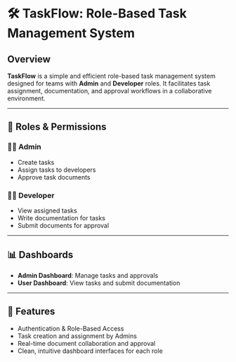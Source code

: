# 🛠️ **TaskFlow: Role-Based Task Management System**

## Overview

**TaskFlow** is a simple and efficient role-based task management system designed for teams with **Admin** and **Developer** roles. It facilitates task assignment, documentation, and approval workflows in a collaborative environment.

---

## 🔐 Roles & Permissions

### 👨‍💼 Admin

* Create tasks
* Assign tasks to developers
* Approve task documents

### 👨‍💻 Developer

* View assigned tasks
* Write documentation for tasks
* Submit documents for approval

---

## 📊 Dashboards

* **Admin Dashboard**: Manage tasks and approvals
* **User Dashboard**: View tasks and submit documentation

---

## 🚀 Features

* Authentication & Role-Based Access
* Task creation and assignment by Admins
* Real-time document collaboration and approval
* Clean, intuitive dashboard interfaces for each role

